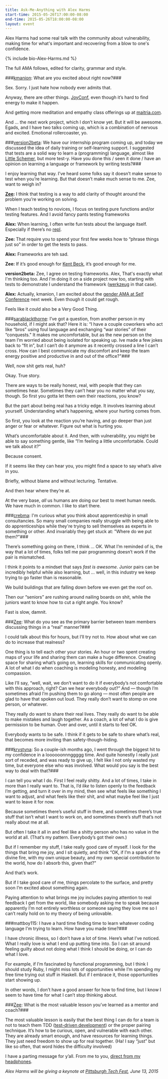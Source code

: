 ```yaml
---
title: Ask-Me-Anything with Alex Harms
start-time: 2015-05-26T17:00:00-08:00
end-time: 2015-05-26T18:00:00-08:00
layout: event
---
```

Alex Harms had some real talk with the community about vulnerability, making time for what's important and recovering from a blow to one's confidence.

{% include bio-Alex-Harms.md %}

The full AMA follows, edited for clarity, grammar and style.

###[kmanion](https://twitter.com/KManion):  What are you excited about right now?###

Sex. Sorry. I just hate how nobody ever admits that.

Anyway, there are other things. [JoyConf](http://joyconf.launchrock.com), even though it’s hard to find energy to make it happen.

And getting more meditation and empathy class offerings up at [maitria.com](http://maitria.com/).

And … the next work project, which I don’t know yet. But it will be awesome. Egads, and I have two talks coming up, which is a combination of nervous and excited. Emotional rollercoaster, yo.

###[version2beta](https://twitter.com/version2beta): We have our internship program coming up, and today we discussed the idea of daily training or self-learning support. I suggested that tests are a solid way to learn a (programming) language, almost like [Little Schemer](http://mitpress.mit.edu/books/little-schemer), but more test-y. Have you done this / seen it done / have an opinion on learning a language or framework by writing tests?###

I enjoy learning that way. I’ve heard some folks say it doesn’t make sense to test when you’re learning. But that doesn’t make much sense to me. Zee, want to weigh in?

**[Zee](http://www.zeespencer.com):** I think that testing is a way to add clarity of thought around the problem you’re working on solving.

When I teach testing to novices, I focus on testing pure functions and/or testing features. And I avoid fancy pants testing frameworks

**Alex:** When learning, I often write fun tests about the language itself. Especially if there’s no [repl](http://en.wikipedia.org/wiki/Read–eval–print_loop).

**Zee:** That require you to spend your first few weeks how to “phrase things just so” in order to get the tests to pass.

**Alex:** Frameworks are teh sad.

**Zee:** If it’s good enough for [Kent Beck](http://en.wikipedia.org/wiki/Kent_Beck), it’s good enough for me.

**version2beta:** Zee, I agree on testing frameworks. Alex, That's exactly what I'm thinking too. And I'm doing it on a side project now too, starting with tests to demonstrate I understand the framework ([werkzeug](http://werkzeug.pocoo.org) in that case).

**Alex:** Actually, kmanion, I am excited about the [gender AMA at Self Conference](http://selfconference.org/sessions#speaker_37) next week. Even though it could get rough.

Feels like it could also be a Very Good Thing.

###[sarablackthorne](http://twitter.com/sarablackthorne):  I’ve got a question, from another person in my household, if I might ask that? Here it is: “I have a couple coworkers who act like “bros” using foul language and exchanging “war stories” of their “conquests." It makes me uncomfortable, but as the new person on the team I’m worried about being isolated for speaking up. Ive made a few jokes back to “fit in”, but I can’t do it anymore as it recently crossed a line I can’t cross. How can I best communicate my discomfort and keep the team energy positive and productive in and out of the office?"###

Well, now shit gets real, huh?

Okay. True story.

There are ways to be really honest, real, with people that they can sometimes hear. Sometimes they can’t hear you no matter what you say, though. So first you gotta let them own their reactions, you know?

But the part about being real has a tricky edge. It involves learning about yourself. Understanding what’s happening, where your hurting comes from.

So first, you look at the reaction you’re having, and go deeper than just anger or fear or whatever. Figure out what is hurting you.

What’s uncomfortable about it. And then, with vulnerability, you might be able to say something gentle, like “I’m feeling a little uncomfortable. Could we talk about it?"

Because consent.

If it seems like they can hear you, you might find a space to say what’s alive in you.

Briefly, without blame and without lecturing. Tentative.

And then hear where they’re at.

At the very base, *all* us humans are doing our best to meet human needs. We have much in common. I like to start there.

###[crebma](https://twitter.com/crebma): I'm curious what you think about apprenticeship in small consultancies. So many small companies really struggle with being able to do apprenticeships while they're trying to sell themselves as experts in something or other. And invariably they get stuck at: "Where do we put them?"###

There’s something going on there, I think … OK. What I’m reminded of is, the way that a lot of times, folks tell me pair programming doesn’t work if the pair is mismatched.

I think it points to a mindset that says *fast is awesome*. Junior pairs can be incredibly helpful while also learning, but … well, in this industry we keep trying to go faster than is reasonable.

We build buildings that are falling down before we even get the roof on.

Then our “seniors” are rushing around nailing boards on shit, while the juniors want to know how to cut a right angle. You know?

Fast is slow, damnit.

###[Zee](http://www.zeespencer.com): What do you see as the primary barrier between team members discussing things in a “real” manner?###

I could talk about this for hours, but I’ll try not to. How about what we can do to increase that realness?

One thing is to tell each other your stories. An hour or two spent creating maps of your life and sharing them can make a huge difference. Creating space for sharing what’s going on, learning skills for communicating openly. A lot of what I do when coaching is modeling honesty, and modeling compassion.

Like I’ll say, “well, wait, we don’t want to do it if everybody’s not comfortable with this approach, right? Can we hear everybody out?” And — though I’m sometimes afraid I’m pushing them to go along — most often people are glad to have that spoken out loud. They really don’t want to stomp on one person, or whatever.

They really do want to share their real lives. They really do want to be able to make mistakes and laugh together. As a coach, a lot of what I do is give permission to be human. Over and over, until it starts to feel OK.

Everybody wants to be safe. I think if it gets to be safe to share what’s real, that becomes more inviting than safety-though-hiding.

###[krystyna](https://twitter.com/Wimsy113): So a couple-ish months ago, I went through the biggest hit to my confidence in a loooooonnnggggg time. And quite honestly I really just sort of receded, and was ready to give up, I felt like I not only wasted my time, but everyone else who was involved.  What would you say is the best way to deal with that?###

I can tell you what I do. First I feel really shitty. And a lot of times, I take in more than I really want to. That is, I’d _like_ to listen openly to the feedback I’m getting, and turn it over in my mind, then see what feels like something I want to adjust, and what feels like their shit, and what maybe feel like I just want to leave it for now.

Because sometimes there’s useful stuff in there, and sometimes there’s true stuff that isn’t what I want to work on, and sometimes there’s stuff that’s not really about me at all.

But often I take it all in and feel like a shitty person who has no value in the world at all. (That’s my pattern. Everybody’s got their own.)

But if I remember my stuff, I take really good care of myself. I look for the things that bring me joy, and I sit quietly, and think “OK, if I’m a spark of the divine fire, with  my own unique beauty, and my own special contribution to the world, how do I absorb this, given that?"

And that’s work.

But if I take good care of me, things percolate to the surface, and pretty soon I’m excited about something again.

Paying attention to what brings me joy includes paying attention to real feedback I get from the world, like somebody asking me to speak because apparently I’m not entirely worthless or someone saying they love me so I can’t really hold on to my theory of being unlovable.

###mattboy115: I have a hard time finding time to learn whatever coding language I'm trying to learn. How have you made time?###

I have chronic illness, so I don’t have a lot of time. Here’s what I’ve noticed. What I really love is what I end up putting time into. So I can sit around feeling guilty about not doing what I think I should be doing, or I can do what I love.

For example, if I’m fascinated by functional programming, but I think I should study Ruby, I might miss lots of opportunities while I’m spending my free time trying out stuff in Haskell. But if I embrace it, those opportunities start showing up.

In other words, I don’t have a good answer for how to find time, but I know I seem to have time for what I can’t stop thinking about.

###[Zee](http://www.zeespencer.com): What is the most valuable lesson you’ve learned as a mentor and coach?###

The most valuable lesson is easily that the best thing I can do for a team is not to teach them TDD ([test-driven development](http://en.wikipedia.org/wiki/Test-driven_development)) or the proper pairing technique. It’s how to be curious, open, and vulnerable with each other. They are already smart enough, and have resources for learning things. They just need freedom to show up for real together. (Ha! I say “just” but like so often, that word hides the difficulty involved)

I have a parting message for y’all. From me to you, [direct from my headphones](https://www.youtube.com/watch?v=ehu3wy4WkHs).

*Alex Harms will be giving a keynote at [Pittsburgh Tech Fest](http://pghtechfest.com), June 13, 2015*




